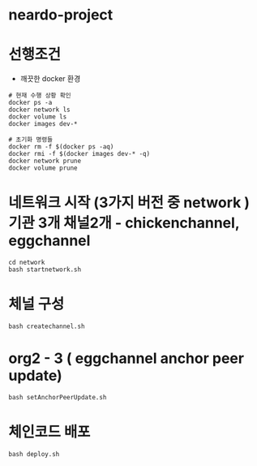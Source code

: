# neardo-project

# 선행조건
- 깨끗한 docker 환경
```
# 현재 수행 상황 확인
docker ps -a
docker network ls
docker volume ls
docker images dev-*

# 초기화 명령들
docker rm -f $(docker ps -aq)
docker rmi -f $(docker images dev-* -q)
docker network prune
docker volume prune
```

# 네트워크 시작 (3가지 버전 중 network ) 기관 3개 채널2개 - chickenchannel, eggchannel 
```
cd network
bash startnetwork.sh
```
# 체널 구성
```
bash createchannel.sh
```

# org2 - 3  ( eggchannel anchor peer update)
```
bash setAnchorPeerUpdate.sh
```

# 체인코드 배포 
```
bash deploy.sh
```


